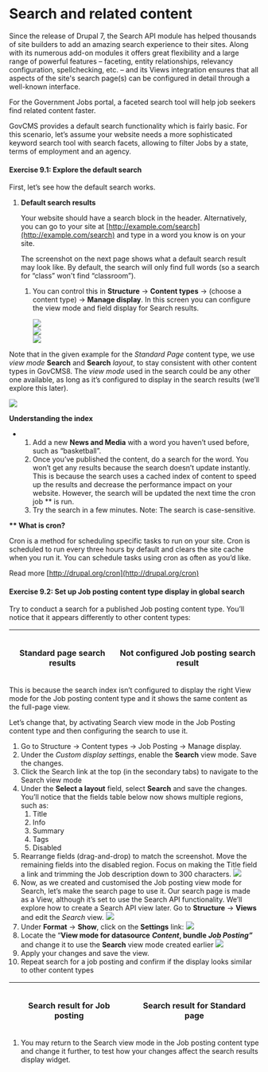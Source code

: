 # Search and related content

Since the release of Drupal 7, the Search API module has helped thousands of site builders to add an amazing search experience to their sites. Along with its numerous add-on modules it offers great flexibility and a large range of powerful features – faceting, entity relationships, relevancy configuration, spellchecking, etc. – and its Views integration ensures that all aspects of the site's search page(s) can be configured in detail through a well-known interface.

For the Government Jobs portal, a faceted search tool will help job seekers find related content faster.

GovCMS provides a default search functionality which is fairly basic. For this scenario, let’s assume your website needs a more sophisticated keyword search tool with search facets, allowing to filter Jobs by a state, terms of employment and an agency.

#### **Exercise 9.1:** Explore the default search

First, let’s see how the default search works.

1.  **Default search results**

    Your website should have a search block in the header. Alternatively, you can go to your site at [http://example.com/search](http://example.com/search) and type in a word you know is on your site.

    The screenshot on the next page shows what a default search result may look like. By default, the search will only find full words (so a search for “class” won't find “classroom”).

    1.  You can control this in **Structure** → **Content types** → (choose a content type) → **Manage display**. In this screen you can configure the view mode and field display for Search results.

        ![](../.gitbook/assets/225.png)\
        ![](../.gitbook/assets/226.png)\
        ![](../.gitbook/assets/227.png)

Note that in the given example for the _Standard Page_ content type, we use _view mode_ **Search** and **Search** _layout_, to stay consistent with other content types in GovCMS8. The _view mode_ used in the search could be any other one available, as long as it’s configured to display in the search results (we’ll explore this later).

![](../.gitbook/assets/228.png)

**Understanding the index**

*
  1. Add a new **News and Media** with a word you haven’t used before, such as “basketball”.
  2. Once you’ve published the content, do a search for the word. You won’t get any results because the search doesn’t update instantly. This is because the search uses a cached index of content to speed up the results and decrease the performance impact on your website. However, the search will be updated the next time the cron job \*\* is run.
  3. Try the search in a few minutes. Note: The search is case-sensitive.

**\*\* What is cron?**

Cron is a method for scheduling specific tasks to run on your site. Cron is scheduled to run every three hours by default and clears the site cache when you run it. You can schedule tasks using cron as often as you’d like.

Read more [http://drupal.org/cron](http://drupal.org/cron)

#### **Exercise 9.2:** Set up Job posting content type display in global search

Try to conduct a search for a published Job posting content type. You’ll notice that it appears differently to other content types:

| <p><img src="../.gitbook/assets/229.png" alt="" data-size="original"></p><p>Standard page search results</p> | <p><img src="../.gitbook/assets/230.png" alt="" data-size="original"></p><p>Not configured Job posting search result</p> |
| ------------------------------------------------------------------------------------------------------------ | ------------------------------------------------------------------------------------------------------------------------ |

This is because the search index isn’t configured to display the right View mode for the Job posting content type and it shows the same content as the full-page view.

Let’s change that, by activating Search view mode in the Job Posting content type and then configuring the search to use it.

1. Go to Structure → Content types → Job Posting → Manage display.
2. Under the _Custom display settings_, enable the **Search** view mode. Save the changes.
3. Click the Search link at the top (in the secondary tabs) to navigate to the Search view mode
4. Under the **Select a layout** field, select **Search** and save the changes. You’ll notice that the fields table below now shows multiple regions, such as:
   1. Title
   2. Info
   3. Summary
   4. Tags
   5. Disabled
5. Rearrange fields (drag-and-drop) to match the screenshot. Move the remaining fields into the disabled region. Focus on making the Title field a link and trimming the Job description down to 300 characters. ![](../.gitbook/assets/231.png)
6. Now, as we created and customised the Job posting view mode for Search, let’s make the search page to use it. Our search page is made as a View, although it’s set to use the Search API functionality. We’ll explore how to create a Search API view later. Go to **Structure** → **Views** and edit the _Search_ view. ![](../.gitbook/assets/232.png)
7. Under **Format** → **Show**, click on the **Settings** link: ![](../.gitbook/assets/233.png)
8. Locate the “**View mode for datasource** _**Content**_**, bundle** _**Job Posting”**_ and change it to use the **Search** view mode created earlier ![](../.gitbook/assets/234.png)
9. Apply your changes and save the view.
10. Repeat search for a job posting and confirm if the display looks similar to other content types

| <p><img src="../.gitbook/assets/235.png" alt="" data-size="original"></p><p>Search result for Job posting</p> | <p><img src="../.gitbook/assets/236.png" alt="" data-size="original"></p><p>Search result for Standard page</p> |
| ------------------------------------------------------------------------------------------------------------- | --------------------------------------------------------------------------------------------------------------- |

1. You may return to the Search view mode in the Job posting content type and change it further, to test how your changes affect the search results display widget.
